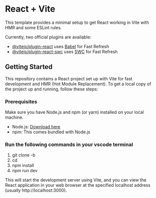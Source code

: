 # React + Vite

This template provides a minimal setup to get React working in Vite with HMR and some ESLint rules.

Currently, two official plugins are available:

- [@vitejs/plugin-react](https://github.com/vitejs/vite-plugin-react/blob/main/packages/plugin-react/README.md) uses [Babel](https://babeljs.io/) for Fast Refresh
- [@vitejs/plugin-react-swc](https://github.com/vitejs/vite-plugin-react-swc) uses [SWC](https://swc.rs/) for Fast Refresh


## Getting Started
This repository contains a React project set up with Vite for fast development and HMR (Hot Module Replacement).
To get a local copy of the project up and running, follow these steps:

### Prerequisites

Make sure you have Node.js and npm (or yarn) installed on your local machine.

- Node.js: [Download here](https://nodejs.org/)
- npm: This comes bundled with Node.js

### Run the following commands in your vscode terminal
1. git clone -b <repository-url>
2. cd <project-directory>
3. npm install
4. npm run dev

This will start the development server using Vite, and you can view the React application in your web browser at the specified localhost address (usually http://localhost:3000).